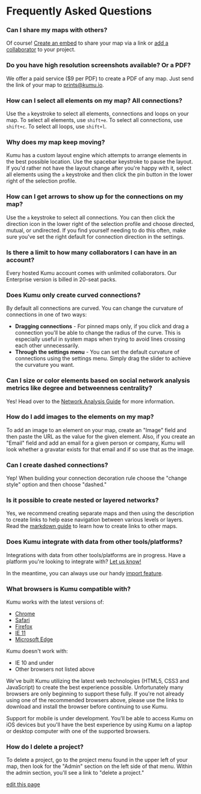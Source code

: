 # Frequently Asked Questions

### Can I share my maps with others?

Of course! [Create an embed](../guides/embeds.md) to share your map via a link or [add a collaborator](../guides/collaboration.md) to your project.


### Do you have high resolution screenshots available? Or a PDF?

We offer a paid service ($9 per PDF) to create a PDF of any map. Just send the link of your map to [prints@kumu.io](mailto:prints@kumu.io).

### How can I select all elements on my map? All connections?

Use the `a` keystroke to select all elements, connections and loops on your map. To select all elements, use `shift+e`. To select all connections, use `shift+c`. To select all loops, use `shift+l`.

### Why does my map keep moving?

Kumu has a custom layout engine which attempts to arrange elements in the best possible location. Use the spacebar keystroke to pause the layout. If you'd rather not have the layout change after you're happy with it, select all elements using the `a` keystroke and then click the pin button in the lower right of the selection profile.

### How can I get arrows to show up for the connections on my map?

Use the `a` keystroke to select all connections. You can then click the direction icon in the lower right of the selection profile and choose directed, mutual, or undirected. If you find yourself needing to do this often, make sure you've set the right default for connection direction in the settings.

### Is there a limit to how many collaborators I can have in an account?

Every hosted Kumu account comes with unlimited collaborators. Our Enterprise version is billed in 20-seat packs.

### Does Kumu only create curved connections?

By default all connections are curved. You can change the curvature of connections in one of two ways:

* **Dragging connections** - For pinned maps only, if you click and drag a connection you'll be able to change the radius of the curve. This is especially useful in system maps when trying to avoid lines crossing each other unnecessarily.
* **Through the settings menu** - You can set the default curvature of connections using the settings menu. Simply drag the slider to achieve the curvature you want.

### Can I size or color elements based on social network analysis metrics like degree and betweenness centrality?

Yes! Head over to the [Network Analysis Guide](../guides/sna-network-mapping.md) for more information.

### How do I add images to the elements on my map?

To add an image to an element on your map, create an "Image" field and then paste the URL as the value for the given element. Also, if you create an "Email" field and add an email for a given person or company, Kumu will look whether a gravatar exists for that email and if so use that as the image.

### Can I create dashed connections?

Yep! When building your connection decoration rule choose the "change style" option and then choose "dashed."

### Is it possible to create nested or layered networks?

Yes, we recommend creating separate maps and then using the description to create links to help ease navigation between various levels or layers. Read the [markdown guide](../guides/markdown.md) to learn how to create links to other maps.

### Does Kumu integrate with data from other tools/platforms?

Integrations with data from other tools/platforms are in progress. Have a platform you're looking to integrate with? <a href="mailto:support@kumu.io">Let us know!</a>

In the meantime, you can always use our handy [import feature](../guides/import.md).

### What browsers is Kumu compatible with?

Kumu works with the latest versions of:

* [Chrome](https://www.google.com/chrome)
* [Safari](http://www.apple.com/safari/)
* [Firefox](http://www.mozilla.org/)
* [IE 11](http://windows.microsoft.com/en-US/internet-explorer/download-ie)
* [Microsoft Edge](https://www.microsoft.com/en-us/windows/microsoft-edge)

Kumu doesn't work with:

* IE 10 and under
* Other browsers not listed above

We've built Kumu utilizing the latest web technologies (HTML5, CSS3 and JavaScript) to create the best experience possible. Unfortunately many browsers are only beginning to support these fully. If you're not already using one of the recommended browsers above, please use the links to download and install the browser before continuing to use Kumu.

Support for mobile is under development. You'll be able to access Kumu on iOS devices but you'll have the best experience by using Kumu on a laptop or desktop computer with one of the supported browsers.

### How do I delete a project?

To delete a project, go to the project menu found in the upper left of your map, then look for the "Admin" section on the left side of that menu. Within the admin section, you'll see a link to "delete a project."

<span class="edit-link"><a href="https://github.com/kumu/docs/blob/master/getting-started/faq.md" target="_blank"><i class="fa fa-github"></i> edit this page</a></span>
